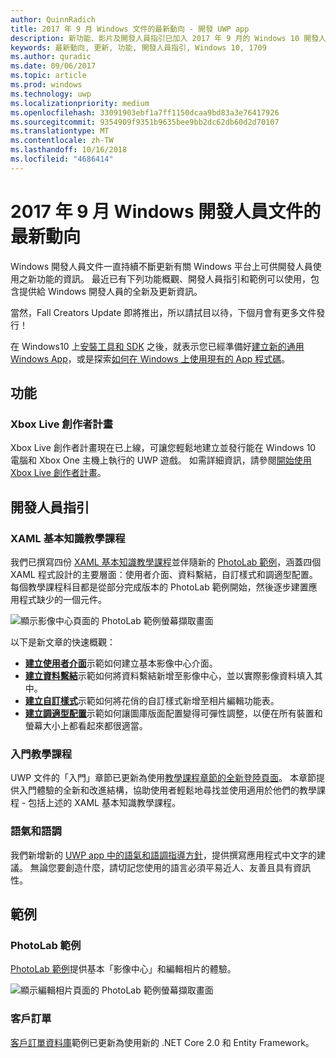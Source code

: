 ```yaml
---
author: QuinnRadich
title: 2017 年 9 月 Windows 文件的最新動向 - 開發 UWP app
description: 新功能、影片及開發人員指引已加入 2017 年 9 月的 Windows 10 開發人員文件中
keywords: 最新動向, 更新, 功能, 開發人員指引, Windows 10, 1709
ms.author: quradic
ms.date: 09/06/2017
ms.topic: article
ms.prod: windows
ms.technology: uwp
ms.localizationpriority: medium
ms.openlocfilehash: 33091903ebf1a7ff1150dcaa9bd83a3e76417926
ms.sourcegitcommit: 9354909f9351b9635bee9bb2dc62db60d2d70107
ms.translationtype: MT
ms.contentlocale: zh-TW
ms.lasthandoff: 10/16/2018
ms.locfileid: "4686414"
---
```

# <a name="whats-new-in-the-windows-developer-docs-in-september-2017"></a>2017 年 9 月 Windows 開發人員文件的最新動向

Windows 開發人員文件一直持續不斷更新有關 Windows 平台上可供開發人員使用之新功能的資訊。 最近已有下列功能概觀、開發人員指引和範例可以使用，包含提供給 Windows 開發人員的全新及更新資訊。

當然，Fall Creators Update 即將推出，所以請拭目以待，下個月會有更多文件發行！

在 Windows10 上[安裝工具和 SDK](http://go.microsoft.com/fwlink/?LinkId=821431) 之後，就表示您已經準備好[建立新的通用 Windows App](../get-started/your-first-app.md)，或是探索[如何在 Windows 上使用現有的 App 程式碼](../porting/index.md)。

## <a name="features"></a>功能

### <a name="xbox-live-creators-program"></a>Xbox Live 創作者計畫

Xbox Live 創作者計畫現在已上線，可讓您輕鬆地建立並發行能在 Windows 10 電腦和 Xbox One 主機上執行的 UWP 遊戲。 如需詳細資訊，請參閱[開始使用 Xbox Live 創作者計畫](../xbox-live/get-started-with-creators/get-started-with-xbox-live-creators.md)。

## <a name="developer-guidance"></a>開發人員指引

### <a name="xaml-basics-tutorials"></a>XAML 基本知識教學課程

我們已撰寫四份 [XAML 基本知識教學課程](https://docs.microsoft.com/en-us/windows/uwp/get-started/xaml-basics-intro)並伴隨新的 [PhotoLab 範例](https://github.com/Microsoft/Windows-appsample-photo-lab)，涵蓋四個 XAML 程式設計的主要層面：使用者介面、資料繫結，自訂樣式和調適型配置。 每個教學課程科目都是從部分完成版本的 PhotoLab 範例開始，然後逐步建置應用程式缺少的一個元件。 

![顯示影像中心頁面的 PhotoLab 範例螢幕擷取畫面](images/PhotoLab-gallery-page.png)  

以下是新文章的快速概觀：

+ [**建立使用者介面**](https://docs.microsoft.com/en-us/windows/uwp/get-started/xaml-basics-ui)示範如何建立基本影像中心介面。
+ [**建立資料繫結**](https://docs.microsoft.com/en-us/windows/uwp/get-started/xaml-basics-data-binding)示範如何將資料繫結新增至影像中心，並以實際影像資料填入其中。
+ [**建立自訂樣式**](https://docs.microsoft.com/en-us/windows/uwp/get-started/xaml-basics-style)示範如何將花俏的自訂樣式新增至相片編輯功能表。
+ [**建立調適型配置**](https://docs.microsoft.com/en-us/windows/uwp/get-started/xaml-basics-adaptive-layout)示範如何讓圖庫版面配置變得可彈性調整，以便在所有裝置和螢幕大小上都看起來都很適當。

### <a name="get-started-tutorials"></a>入門教學課程

UWP 文件的「入門」章節已更新為使用[教學課程章節的全新登陸頁面](https://docs.microsoft.com/windows/uwp/get-started/create-uwp-apps)。 本章節提供入門體驗的全新和改進結構，協助使用者輕鬆地尋找並使用適用於他們的教學課程 - 包括上述的 XAML 基本知識教學課程。

### <a name="voice-and-tone"></a>語氣和語調

我們新增新的 [UWP app 中的語氣和語調指導方針](https://docs.microsoft.com/windows/uwp/in-app-help/voice-and-tone)，提供撰寫應用程式中文字的建議。 無論您要創造什麼，請切記您使用的語言必須平易近人、友善且具有資訊性。

## <a name="samples"></a>範例

### <a name="photolab-sample"></a>PhotoLab 範例

[PhotoLab 範例](https://github.com/Microsoft/windows-appsample-photo-lab)提供基本「影像中心」和編輯相片的體驗。

![顯示編輯相片頁面的 PhotoLab 範例螢幕擷取畫面](images/PhotoLab-editing-page.png)  

### <a name="customer-orders"></a>客戶訂單

[客戶訂單資料庫](https://github.com/Microsoft/Windows-appsample-customers-orders-database)範例已更新為使用新的 .NET Core 2.0 和 Entity Framework。